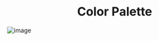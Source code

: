 <h1 align="center"><b>Color Palette</b></h1>

![image](https://user-images.githubusercontent.com/78105136/199316442-7cfe823a-85b2-4497-a09d-62974718b12e.png)